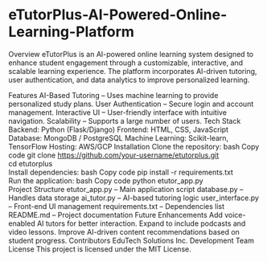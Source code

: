 # eTutorPlus-AI-Powered-Online-Learning-Platform
Overview
eTutorPlus is an AI-powered online learning system designed to enhance student engagement through a customizable, interactive, and scalable learning experience. The platform incorporates AI-driven tutoring, user authentication, and data analytics to improve personalized learning.

Features
AI-Based Tutoring – Uses machine learning to provide personalized study plans.
User Authentication – Secure login and account management.
Interactive UI – User-friendly interface with intuitive navigation.
Scalability – Supports a large number of users.
Tech Stack
Backend: Python (Flask/Django)
Frontend: HTML, CSS, JavaScript
Database: MongoDB / PostgreSQL
Machine Learning: Scikit-learn, TensorFlow
Hosting: AWS/GCP
Installation
Clone the repository:
bash
Copy code
git clone https://github.com/your-username/etutorplus.git  
cd etutorplus  
Install dependencies:
bash
Copy code
pip install -r requirements.txt  
Run the application:
bash
Copy code
python etutor_app.py  
Project Structure
etutor_app.py – Main application script
database.py – Handles data storage
ai_tutor.py – AI-based tutoring logic
user_interface.py – Front-end UI management
requirements.txt – Dependencies list
README.md – Project documentation
Future Enhancements
Add voice-enabled AI tutors for better interaction.
Expand to include podcasts and video lessons.
Improve AI-driven content recommendations based on student progress.
Contributors
EduTech Solutions Inc. Development Team
License
This project is licensed under the MIT License.

